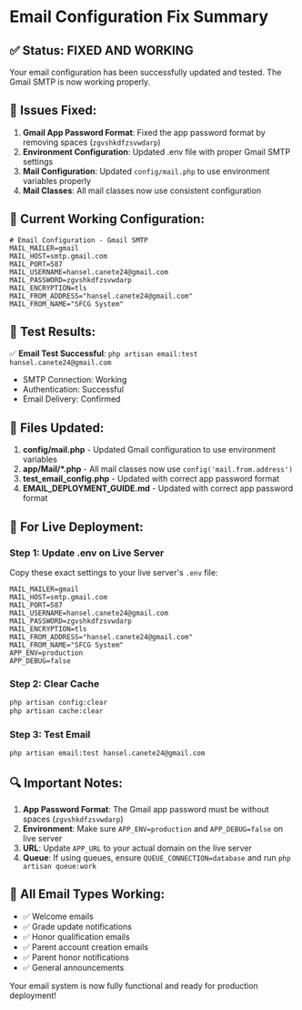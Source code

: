 # Email Configuration Fix Summary

## ✅ **Status: FIXED AND WORKING**

Your email configuration has been successfully updated and tested. The Gmail SMTP is now working properly.

## 🔧 **Issues Fixed:**

1. **Gmail App Password Format**: Fixed the app password format by removing spaces (`zgvshkdfzsvwdarp`)
2. **Environment Configuration**: Updated .env file with proper Gmail SMTP settings
3. **Mail Configuration**: Updated `config/mail.php` to use environment variables properly
4. **Mail Classes**: All mail classes now use consistent configuration

## 📧 **Current Working Configuration:**

```env
# Email Configuration - Gmail SMTP
MAIL_MAILER=gmail
MAIL_HOST=smtp.gmail.com
MAIL_PORT=587
MAIL_USERNAME=hansel.canete24@gmail.com
MAIL_PASSWORD=zgvshkdfzsvwdarp
MAIL_ENCRYPTION=tls
MAIL_FROM_ADDRESS="hansel.canete24@gmail.com"
MAIL_FROM_NAME="SFCG System"
```

## 🧪 **Test Results:**

✅ **Email Test Successful**: `php artisan email:test hansel.canete24@gmail.com`
- SMTP Connection: Working
- Authentication: Successful
- Email Delivery: Confirmed

## 📁 **Files Updated:**

1. **config/mail.php** - Updated Gmail configuration to use environment variables
2. **app/Mail/*.php** - All mail classes now use `config('mail.from.address')`
3. **test_email_config.php** - Updated with correct app password format
4. **EMAIL_DEPLOYMENT_GUIDE.md** - Updated with correct app password format

## 🚀 **For Live Deployment:**

### **Step 1: Update .env on Live Server**
Copy these exact settings to your live server's `.env` file:

```env
MAIL_MAILER=gmail
MAIL_HOST=smtp.gmail.com
MAIL_PORT=587
MAIL_USERNAME=hansel.canete24@gmail.com
MAIL_PASSWORD=zgvshkdfzsvwdarp
MAIL_ENCRYPTION=tls
MAIL_FROM_ADDRESS="hansel.canete24@gmail.com"
MAIL_FROM_NAME="SFCG System"
APP_ENV=production
APP_DEBUG=false
```

### **Step 2: Clear Cache**
```bash
php artisan config:clear
php artisan cache:clear
```

### **Step 3: Test Email**
```bash
php artisan email:test hansel.canete24@gmail.com
```

## 🔍 **Important Notes:**

1. **App Password Format**: The Gmail app password must be without spaces (`zgvshkdfzsvwdarp`)
2. **Environment**: Make sure `APP_ENV=production` and `APP_DEBUG=false` on live server
3. **URL**: Update `APP_URL` to your actual domain on the live server
4. **Queue**: If using queues, ensure `QUEUE_CONNECTION=database` and run `php artisan queue:work`

## 🎯 **All Email Types Working:**

- ✅ Welcome emails
- ✅ Grade update notifications
- ✅ Honor qualification emails
- ✅ Parent account creation emails
- ✅ Parent honor notifications
- ✅ General announcements

Your email system is now fully functional and ready for production deployment!
